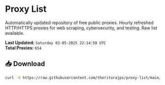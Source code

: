 # Proxy List

Automatically updated repository of free public proxies. Hourly refreshed HTTP/HTTPS proxies for web scraping, cybersecurity, and testing. Raw list available.

**Last Updated:** `Saturday 03-05-2025 22:14:50 UTC`  
**Total Proxies:** `654`

## 📥 Download
```bash
curl -O https://raw.githubusercontent.com/theriturajps/proxy-list/main/proxies.txt
